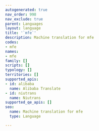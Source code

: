 ```yaml
---
autogenerated: true
nav_order: 998
nav_exclude: true
parent: Languages
layout: language
title: '`mfe`'
description: Machine translation for mfe
codes:
- mfe
names:
- mfe
family: []
scripts: []
typology: []
territories: []
supported_apis:
- id: alibaba
  name: Alibaba Translate
- id: niutrans
  name: Niutrans
supported_qe_apis: []
seo:
  name: Machine translation for mfe
  type: Language

---
```



